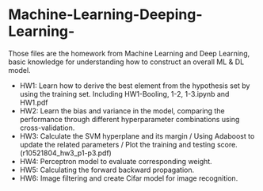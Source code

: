 # Machine-Learning-Deeping-Learning-
Those files are the homework from Machine Learning and Deep Learning, basic knowledge for understanding how to construct an overall ML &amp; DL model.

- HW1: Learn how to derive the best element from the hypothesis set by using the training set. Including HW1-Booling, 1-2, 1-3.ipynb and HW1.pdf
- HW2: Learn the bias and variance in the model, comparing the performance through different hyperparameter combinations using cross-validation.
- HW3: Calculate the SVM hyperplane and its margin / Using Adaboost to update the related parameters / Plot the training and testing score. (r10521804_hw3_p1-p3.pdf)
- HW4: Perceptron model to evaluate corresponding weight.
- HW5: Calculating the forward backward propagation.
- HW6: Image filtering and create Cifar model for image recognition.
